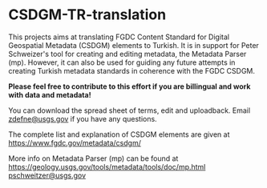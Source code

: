 # CSDGM-TR-translation
This projects aims at translating FGDC Content Standard for Digital Geospatial Metadata (CSDGM) elements to Turkish. It is in support for Peter Schweizer's tool for creating and editing metadata, the Metadata Parser (mp). However, it can also be used for guiding any future attempts in creating Turkish metadata standards in coherence with the FGDC CSDGM.
<p>
<b>Please feel free to contribute to this effort if you are billingual and work with data and metadata!</b>

You can download the spread sheet of terms, edit and uploadback. Email zdefne@usgs.gov if you have any questions.
</p>

The complete list and explanation of CSDGM elements are given at https://www.fgdc.gov/metadata/csdgm/

More info on Metadata Parser (mp) can be found at https://geology.usgs.gov/tools/metadata/tools/doc/mp.html 
pschweitzer@usgs.gov
